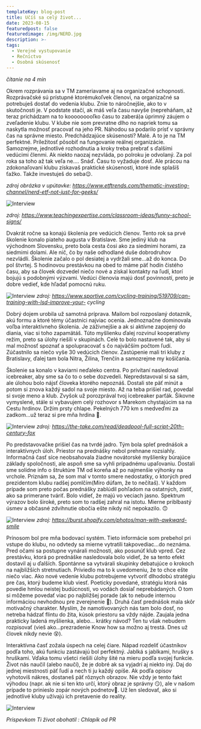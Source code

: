 ```yaml
---
templateKey: blog-post
title: Učíš sa celý život...
date: 2023-08-15
featuredpost: false
featuredimage: /img/NERD.jpg
description: >-
tags:
  - Verejné vystupovanie
  - Rečníctvo
  - Osobná skúsenosť
---
```


*čítanie na 4 min*

  Okrem rozprávania sa v TM zameriavame aj na organizačné schopnosti. Rozprávačské sú prístupné ktorémukoľvek členovi,
  na organizačné sa potrebuješ dostať do vedenia klubu. Znie to náročnejšie, ako to v skutočnosti je. V podstate stačí,
  ak máš veľa času navyše (nepreháňam, až teraz prichádzam na to kooooooooľko času to zaberá)a úprimný záujem o zveľadenie
  klubu. V klube nie som prevratne dlho no napriek tomu sa naskytla možnosť pracovať na jeho PR. Náhodou sa podarilo prísť
  v správny čas na správne miesto. Predchádzajúce skúsenosti? Malé. A to je na TM perfektné. Príležitosť pôsobiť na fungovanie
  reálnej organizácie. Samozrejme, jednotlivé rozhodnutia a kroky treba prebrať s ďalšími vedúcimi členmi.  Ak niekto naozaj
  nezvláda, po polroku je odvolaný. Za pol roka sa toho až tak veľa ne.... Snáď. Času to vyžaduje dosť. Ale prácou na
  zdokonaľovaní klubu získavaš praktické skúsenosti, ktoré inde splašíš ťažko. Takže investuješ do seba😉.

*zdroj obrázka v upútavke: https://www.etftrends.com/thematic-investing-channel/nerd-etf-not-just-for-geeks/*

![Interview](/img/funny-school-signs-small.jpg)

*zdroj: https://www.teachingexpertise.com/classroom-ideas/funny-school-signs/*

  Dvakrát ročne sa konajú školenia pre vedúcich členov. Tento rok sa prvé školenie konalo piateho augusta v Bratislave.
  Sme jediný klub na východnom Slovensku, preto bola cesta čosi ako za siedmimi horami, za siedmimi dolami. Ale nič, čo
  by naše odhodlané duše dobrodruhov nezvládli. Školenie začalo o pol desiatej a vydržali sme...až do konca. Do pol štvrtej.
  S hodinovou prestávkou na obed to máme päť hodín čistého času, aby sa človek dozvedel niečo nové a získal kontakty na ľudí,
  ktorí bojujú s podobnými výzvami. Vedúci členovia majú dosť povinností, preto je dobre vedieť, kde hľadať pomocnú ruku.

![Interview](/img/LSD-ride-small.jpg)
*zdroj: https://www.sportive.com/cycling-training/519709/can-training-with-lsd-improve-your- cycling*

  Dobrý dojem urobila už samotná príprava. Mailom bol rozposlaný dotazník, akú formu a ktoré témy účastníci najviac ocenia. 
  Jednoznačne dominovala voľba interaktívneho školenia. Je záživnejšie a ak si aktívne zapojený do diania, viac si toho
  zapamätáš. Túto myšlienku ďalej rozvinul kooperatívny režim, preto sa úlohy riešili v skupinách. Celé to bolo nastavené tak,
  aby si mal možnosť spoznať a spolupracovať s čo najväčším počtom ľudí. Zúčastnilo sa niečo vyše 30 vedúcich členov. Zastúpenie
  mali tri kluby z Bratislavy, ďalej tam bola Nitra, Žilina, Trenčín a samozrejme my košičania.  

  Školenie sa konalo v kaviarni neďaleko centra. Po privítaní nasledoval icebreaker, aby sme sa čo to o sebe dozvedeli.
Nepredstavoval si sa sám, ale úlohou bolo nájsť človeka ktorého nepoznáš. Dostali ste päť minút a potom si znova každý sadol na
svoje miesto. Až na teba prišiel rad, povedal si svoje meno a klub. Zvyšok už porozprával tvoj icebreaker parťák. Šikovne
vymyslené, stále si vybavujem celý rozhovor s Marekom chystajúcim sa na Cestu hrdinov. Držím prsty chlape. Pekelných 770 km
s medveďmi za zadkom...už teraz si pre mňa hrdina 🤟.

![Interview](/img/dead-pool.jpg)
*zdroj: https://the-take.com/read/deadpool-full-script-20th-century-fox*

  Po predstavovačke prišiel čas na tvrdé jadro. Tým bola spleť prednášok a interaktívnych úloh. Priestor na prednášky nebol
prehnane rozsiahly. Informačná časť síce neobsahovala žiadne novátorské myšlienky búrajúce základy spoločnosti, ale aspoň sme
sa vyhli prípadnému upaľovaniu. Dostali sme solídne info o štruktúre TM od koreňa až po najmenšie výhonky na vrchole. Priznám
sa, že som mal v tomto smere nedostatky, o ktorých pred prezidentom klubu radšej pomlčím(Miro dúfam, že to nečítaš). V každom
prípade som preto počas prednášky zablúdil pohľadom na ostatných, zistiť, ako sa primerane tváriť. Bolo vidieť, že majú vo veciach
jasno. Spektrum výrazov bolo široké, preto som to radšej zahral na istotu. Mierne priblbastý úsmev a občasné zdvihnutie obočia ešte
nikdy nič nepokazilo. 🙃

![Interview](/img/man-with-awkward-smile-small.jpg)
*zdroj: https://burst.shopify.com/photos/man-with-awkward-smile*
    
  Prínosom bol pre mňa bodovací systém. Tieto informácie som prebehol pri vstupe do klubu, no odvtedy sa mierne vytratili
  takpovediac...do neznáma. Pred očami sa postupne vynárali možnosti, ako posunúť klub vpred. Cez prestávku, ktorá po prednáške
  nasledovala bolo vidieť, že sa tento efekt dostavil aj u ďalších. Spontánne sa vytvárali skupinky debatujúce o krokoch na
  najbližších stretnutiach. Priviedlo ma to k uvedomeniu, že to chce ešte niečo viac. Ako nové vedenie klubu potrebujeme vytvoriť 
  dlhodobú stratégiu pre čas, ktorý budeme klub viesť. Poeticky povedané, stratégiu ktorá nás povedie hmlou neistej budúcnosti,
  vo vodách dosiaľ neprebádaných. O tom si môžeme povedať viac po najbližšej porade (ak to nebude internou informáciou nevhodnou
  pre zverejnenie 🫣). Druhá časť prednášok mala skôr motivačný charakter. Myslím, že namotivovaných nás tam bolo dosť, no netreba
  hádzať flintu do žita, kúsok priestoru sa vždy nájde. Zaujala jedna prakticky ladená myšlienka, alebo... krátky návod? Ten tu
  však nebudem rozpisovať (vieš ako...prezradenie Know how sa možno aj trestá. Dnes už človek nikdy nevie 😵).

  Interaktívna časť zožala úspech na celej čiare. Nápad rozdeliť účastníkov podľa toho, akú funkciu zastávajú bol perfektný.
Jablká s jablkami, hrušky s hruškami. Vďaka tomu všetci riešili úlohy šité na mieru podľa svojej funkcie. Život nás naučil 
(alebo naučí), že je dobré ak sa vyjadrí aj niekto iný. Daj do jednej miestnosti päť ľudí a nech ti ju každý opíše. Ak podľa
opisov vyhotovíš nákres, dostaneš päť rôznych obrazov. Nie vždy je tento fakt výhodou (napr. ak nie si ten kto určí, ktorý
obraz je správny 😏), ale v našom prípade to prinieslo zopár nových podnetov🥳. Už len sledovať, ako si jednotlivé kluby
užívajú ich pretavenie do reality.

![Interview](img/dancing-party-small.jpg)

*Príspevkom Ti život obohatil : Chlapík od PR* 
